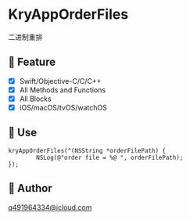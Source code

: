 # KryAppOrderFiles

二进制重排

 
## 💭 Feature

- [x] Swift/Objective-C/C/C++ 
- [x] All Methods and Functions
- [x] All Blocks
- [x] iOS/macOS/tvOS/watchOS

## 💭 Use

```objc
kryAppOrderFiles(^(NSString *orderFilePath) {
        NSLog(@"order file = %@ ", orderFilePath);
});
```

## 💭 Author

q491964334@icloud.com


